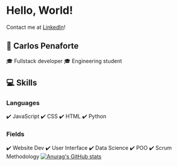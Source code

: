 # Hello, World!
Contact me at [LinkedIn](https://www.linkedin.com/in/carlos-penaforte-5798ab)!
## :raising_hand: Carlos Penaforte
 :mortar_board: Fullstack developer
 :mortar_board: Engineering student
## :computer: Skills
 ### Languages
 :heavy_check_mark: JavaScript
 :heavy_check_mark: CSS
 :heavy_check_mark: HTML
 :heavy_check_mark: Python
 ### Fields
 :heavy_check_mark: Website Dev
 :heavy_check_mark: User Interface
 :heavy_check_mark: Data Science
 :heavy_check_mark: POO
 :heavy_check_mark: Scrum Methodology
[![Anurag's GitHub stats](https://github-readme-stats.vercel.app/api?username=CarlosPenaforte)](https://github.com/anuraghazra/github-readme-stats)

<!---
CarlosPenaforte/CarlosPenaforte is a ✨ special ✨ repository because its `README.md` (this file) appears on your GitHub profile.
You can click the Preview link to take a look at your changes.
--->
